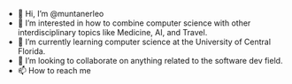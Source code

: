 - 👋 Hi, I’m @muntanerleo
- 👀 I’m interested in how to combine computer science with other interdisciplinary topics like Medicine, AI, and Travel.
- 🌱 I’m currently learning computer science at the University of Central Florida. 
- 💞️ I’m looking to collaborate on anything related to the software dev field. 
- 📫 How to reach me 

<!---
muntanerleo/muntanerleo is a ✨ special ✨ repository because its `README.md` (this file) appears on your GitHub profile.
You can click the Preview link to take a look at your changes.
--->

